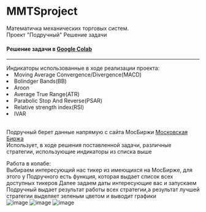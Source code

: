# MMTSproject
<html>
  <body>
    Математичка механических торговых систем. <br>Проект "Подручный"
    Решение задачи</h3>
		<h4>Решение задачи в 
			<a href="https://colab.research.google.com/drive/1OHCpHwmP4acImagRwNY6fQ3uX7WztRae?usp=sharing">Google Colab</a> </h4>
		<hr>
	Индикаторы использованные в ходе реализации проекта:
	<li>Moving Average Convergence/Divergence(MACD)</li>
		<li>Bolindger Bands(BB)</li>
		<li>Aroon</li>
		<li>Average True Range(ATR)</li>
		<li>Parabolic Stop And Reverse(PSAR)</li>
		<li>Relative strength index(RSI)</li>
		<li>IVAR</li><br>
	
	
Подручный берет данные напрямую с сайта МосБиржи <a href="https://colab.research.google.com/drive/1OHCpHwmP4acImagRwNY6fQ3uX7WztRae?usp=sharing">Московская Биржа</a><br>
Использует, в ходе решения поставленной задачи, различные стратегии, использующие индикаторы из списка выше
	
	
Работа в колабе:<br>
Выбираем интересующий нас тикер из имеющихся на МосБирже, для этого у Подручного есть функция, которая выдает список всех доступных тикеров
Далее задаем даты интересующие вас и запускаем
Подручный выдает результат работы всех стратегии,а результат лучшей стратегии выделяет зеленым цветом и выводит графики<br>
	![image](https://user-images.githubusercontent.com/99679228/209483237-6b25e3da-4dfa-41ca-9b2c-15146563a9fe.png)
	![image](https://user-images.githubusercontent.com/99679228/209483244-1456a563-0d9a-4eaa-8587-a31ec064439c.png)
	![image](https://user-images.githubusercontent.com/99679228/209483255-f65db663-d2dc-4c4f-a06a-ed6c045be9a9.png)




	
   </body>
</html>

